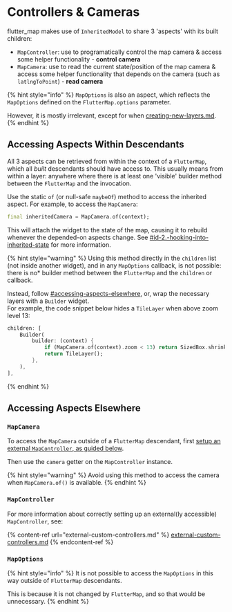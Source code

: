 # Controllers & Cameras

flutter\_map makes use of `InheritedModel` to share 3 'aspects' with its built children:

* `MapController`: use to programatically control the map camera & access some helper functionality - **control camera**
* `MapCamera`: use to read the current state/position of the map camera & access some helper functionality that depends on the camera (such as `latlngToPoint`) - **read camera**

{% hint style="info" %}
`MapOptions` is also an aspect, which reflects the `MapOptions` defined on the `FlutterMap.options` parameter.

However, it is mostly irrelevant, except for when [creating-new-layers.md](../../plugins/making-a-plugin/creating-new-layers.md "mention").
{% endhint %}

## Accessing Aspects Within Descendants

All 3 aspects can be retrieved from within the context of a `FlutterMap`, which all _built_ descendants should have access to. This usually means from within a layer: anywhere where there is at least one 'visible' builder method between the `FlutterMap` and the invocation.

Use the static `of` (or null-safe `maybeOf`) method to access the inherited aspect. For example, to access the `MapCamera`:

```dart
final inheritedCamera = MapCamera.of(context);
```

This will attach the widget to the state of the map, causing it to rebuild whenever the depended-on aspects change. See [#id-2.-hooking-into-inherited-state](../../plugins/making-a-plugin/creating-new-layers.md#id-2.-hooking-into-inherited-state "mention") for more information.

{% hint style="warning" %}
Using this method directly in the `children` list (not inside another widget), and in any `MapOptions` callback, is not possible: there is no\* builder method between the `FlutterMap` and the `children` or callback.

Instead, follow [#accessing-aspects-elsewhere](controller.md#accessing-aspects-elsewhere "mention"), or, wrap the necessary layers with a `Builder` widget.\
For example, the code snippet below hides a `TileLayer` when above zoom level 13:

```dart
children: [
    Builder(
        builder: (context) {
            if (MapCamera.of(context).zoom < 13) return SizedBox.shrink();
            return TileLayer();
        },
    ),
],
```
{% endhint %}

## Accessing Aspects Elsewhere

### `MapCamera`

To access the `MapCamera` outside of a `FlutterMap` descendant, first [setup an external `MapController`, as guided below](controller.md#mapcontroller).

Then use the `camera` getter on the `MapController` instance.

{% hint style="warning" %}
Avoid using this method to access the camera when `MapCamera.of()` is available.
{% endhint %}

### `MapController`

For more information about correctly setting up an external(ly accessible) `MapController`, see:

{% content-ref url="external-custom-controllers.md" %}
[external-custom-controllers.md](external-custom-controllers.md)
{% endcontent-ref %}

### `MapOptions`

{% hint style="info" %}
It is not possible to access the `MapOptions` in this way outside of `FlutterMap` descendants.

This is because it is not changed by `FlutterMap`, and so that would be unnecessary.
{% endhint %}
